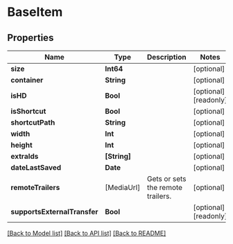 # BaseItem

## Properties
Name | Type | Description | Notes
------------ | ------------- | ------------- | -------------
**size** | **Int64** |  | [optional] 
**container** | **String** |  | [optional] 
**isHD** | **Bool** |  | [optional] [readonly] 
**isShortcut** | **Bool** |  | [optional] 
**shortcutPath** | **String** |  | [optional] 
**width** | **Int** |  | [optional] 
**height** | **Int** |  | [optional] 
**extraIds** | **[String]** |  | [optional] 
**dateLastSaved** | **Date** |  | [optional] 
**remoteTrailers** | [MediaUrl] | Gets or sets the remote trailers. | [optional] 
**supportsExternalTransfer** | **Bool** |  | [optional] [readonly] 

[[Back to Model list]](../README.md#documentation-for-models) [[Back to API list]](../README.md#documentation-for-api-endpoints) [[Back to README]](../README.md)


